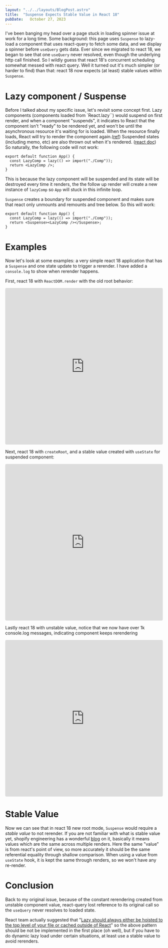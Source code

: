 ```yaml
---
layout: "../../layouts/BlogPost.astro"
title:  "Suspense Expects Stable Value in React 18"
pubDate:   October 27, 2023
---
```


I've been banging my head over a page stuck in loading spinner issue at work for a long time. Some background: this page uses `Suspense` to lazy-load a component that uses react-query to fetch some data, and we display a spinner before `useQuery` gets data. Ever since we migrated to react 18, we began to see  that one `useQuery` never resolved, even though the underlying http call finished. So I wildly guess that react 18's concurrent scheduling somewhat messed with react query. Well it turned out it's much simpler (or harder to find) than that: react 18 now expects (at least) stable values within `Suspense`.


# Lazy component / Suspense 

Before I talked about my specific issue, let's revisit some concept first. Lazy components (components loaded from `React.lazy``) would suspend on first render, and when a component "suspends", it indicates to React that the component isn't "ready" to be rendered yet, and won't be until the asynchronous resource it's waiting for is loaded. When the resource finally loads, React will try to render the component again.([ref](https://relay.dev/docs/guided-tour/rendering/loading-states/)) Suspended states (including memo, etc) are also thrown out when it's rendered. ([react doc](https://react.dev/reference/react/Suspense#caveats)) So naturally, the following code will not work:

```
export default function App() {
  const LazyComp = lazy(() => import("./Comp"));
  return <LazyComp />;
}
```

This is because the lazy component will be suspended and its state will be destroyed every time it renders, the the follow up render will create a new instance of `lazyComp` so `App` will stuck in this infinite loop.

`Suspense` creates a boundary for suspended component and makes sure that react only unmounts and remounts and tree below. So this will work:

```
export default function App() {
  const LazyComp = lazy(() => import("./Comp"));
  return <Suspense><LazyComp /></Suspense>;
}
```

# Examples

Now let's look at some examples: a very simple react 18 application that has a `Suspense` and one state update to trigger a rerender. I have added a `console.log` to show when rerender happens.

First, react 18 with `ReactDOM.render` with the old root behavior:
<iframe src="https://codesandbox.io/embed/old-root-lazy-component-w7pflf?fontsize=14&hidenavigation=1&theme=dark"
    style="width:100%; height:500px; border:0; border-radius: 4px; overflow:hidden;"
    title="old root lazy component"
    allow="accelerometer; ambient-light-sensor; camera; encrypted-media; geolocation; gyroscope; hid; microphone; midi; payment; usb; vr; xr-spatial-tracking"
    sandbox="allow-forms allow-modals allow-popups allow-presentation allow-same-origin allow-scripts"
></iframe>

Next, react 18  with `createRoot`, and a stable value created with `useState` for suspended component:
<iframe src="https://codesandbox.io/embed/new-root-lazy-component-stable-sm7v2c?fontsize=14&hidenavigation=1&theme=dark"
    style="width:100%; height:500px; border:0; border-radius: 4px; overflow:hidden;"
    title="new root lazy component, stable"
    allow="accelerometer; ambient-light-sensor; camera; encrypted-media; geolocation; gyroscope; hid; microphone; midi; payment; usb; vr; xr-spatial-tracking"
    sandbox="allow-forms allow-modals allow-popups allow-presentation allow-same-origin allow-scripts"
></iframe>

Lastly react 18 with unstable value, notice that we now have over 1k console.log messages, indicating component keeps rerendering
<iframe src="https://codesandbox.io/embed/new-root-lazy-component-unstabled-sk53w3?fontsize=14&hidenavigation=1&theme=dark"
    style="width:100%; height:500px; border:0; border-radius: 4px; overflow:hidden;"
    title="new root lazy component, unstabled"
    allow="accelerometer; ambient-light-sensor; camera; encrypted-media; geolocation; gyroscope; hid; microphone; midi; payment; usb; vr; xr-spatial-tracking"
    sandbox="allow-forms allow-modals allow-popups allow-presentation allow-same-origin allow-scripts"
></iframe>

# Stable Value

Now we can see that in react 18 new root mode, `Suspense` would require a *stable value* to not rerender. If you are not familiar with what is stable value yet, shopify engineering has a wonderful [blog](https://shopify.engineering/master-reacts-stable-values) on it, basically it means values which are the same across multiple renders. Here the same "value" is from react's point of view, so more accurately it should be the same referential equality through shallow comparison. When using a value from `useState` hook, it is kept the same through renders, so we won't have any re-render.


# Conclusion

Back to my original issue, because of the constant rerendering created from unstable component value, react-query lost reference to its original call so the `useQuery` never resolves to loaded state. 

React team actually suggested that "[Lazy should always either be hoisted to the top level of your file or cached outside of React](https://github.com/facebook/react/issues/24881#issuecomment-1179535114)" so the above pattern should be not be implemented in the first place (oh well), but if you have to do dynamic lazy load under certain situations, at least use a stable value to avoid rerenders.




